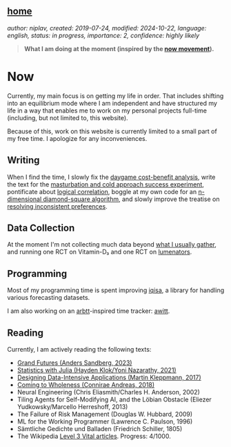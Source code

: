 [home](./index.md)
------------------

*author: niplav, created: 2019-07-24, modified: 2024-10-22, language: english, status: in progress, importance: 2, confidence: highly likely*

> __What I am doing at the moment (inspired by the
> [now movement](https://nownownow.com/about)).__

Now
====

Currently, my main focus is on getting my life in order. That includes
shifting into an equilibrium mode where I am independent and have
structured my life in a way that enables me to work on my personal
projects full-time (including, but not limited to, this website).

Because of this, work on this website is currently limited to a small
part of my free time. I apologize for any inconveniences.

Writing
-------

When I find the time, I slowly fix the [daygame
cost-benefit analysis](./daygame_cost_benefit.md), write
the text for the [masturbation and cold approach success
experiment](./masturbation_and_attractiveness.md), pontificate about
[logical correlation](./logical.html), boggle at my own code for
an [n-dimensional diamond-square algorithm](./diamond.html),
and slowly improve the treatise on [resolving inconsistent
preferences](./resolving.html).

Data Collection
----------------

At the moment I'm not collecting much data beyond [what I usually
gather](./data.md), and running one RCT on Vitamin-D₃ and one RCT on
[lumenators](https://arbital.com/p/lumenators/).

Programming
-----------

Most of my programming time is spent improving
[iqisa](https://github.com/niplav/iqisa), a library for handling various
forecasting datasets.

I am also working on an [arbtt](https://arbtt.nomeata.de/)-inspired time
tracker: [awitt](https://github.com/niplav/awitt).

Reading
--------

Currently, I am actively reading the following texts:

* [Grand Futures (Anders Sandberg, 2023)](https://www.goodreads.com/book/show/42275384-grand-futures)
* [Statistics with Julia (Hayden Klok/Yoni Nazarathy, 2021)](https://statisticswithjulia.org/)
* [Designing Data-Intensive Applications (Martin Kleppmann, 2017)](https://dataintensive.net/)
* [Coming to Wholeness (Connirae Andreas, 2018)](https://www.goodreads.com/book/show/42348332-coming-to-wholeness)
* Neural Engineering (Chris Eliasmith/Charles H. Anderson, 2002)
* Tiling Agents for Self-Modifying AI, and the Löbian Obstacle (Eliezer Yudkowsky/Marcello Herreshoff, 2013)
* The Failure of Risk Management (Douglas W. Hubbard, 2009)
* ML for the Working Programmer (Lawrence C. Paulson, 1996)
* Sämtliche Gedichte und Balladen (Friedrich Schiller, 1805)
* The Wikipedia [Level 3 Vital articles](https://en.wikipedia.org/wiki/Wikipedia%3AVital_articles). Progress: 4/1000.
